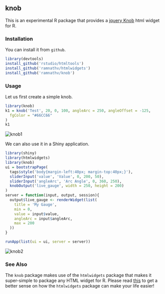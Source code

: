 ## knob

This is an experimental R package that provides a [jquery Knob](http://anthonyterrien.com/knob/) html widget for R.

### Installation

You can install it from `github`.

```r
library(devtools)
install_github('rstudio/htmltools')
install_github('ramnathv/htmlwidgets')
install_github('ramnathv/knob')
```

### Usage

Let us first create a simple knob.

```r
library(knob)
k1 = knob('Test', 20, 0, 100, angleArc = 250, angleOffset = -125, 
  fgColor = "#66CC66"
)
k1
```

![knob1](http://i.imgur.com/2wekMlK.png)

We can also use it in a Shiny application.

```r
library(shiny)
library(htmlwidgets)
library(knob)
ui = bootstrapPage(
  tags$style('body{margin-left:40px; margin-top:40px;}'),
  sliderInput('value', 'Value', 0, 200, 50),
  sliderInput('angleArc', 'Arc Angle', 0, 360, 250),
  knobOutput('live_gauge', width = 250, height = 200)
)
server = function(input, output, session){
  output$live_gauge <- renderWidget(list(
    title = 'My Gauge',
    min = 0,
    value = input$value,
    angleArc = input$angleArc,
    max = 200
  ))
}

runApp(list(ui = ui, server = server))
```

![knob2](http://i.imgur.com/f9p07hI)

### See Also

The `knob` package makes use of the `htmlwidgets` package that makes it super-simple to package any HTML widget for R. Please read [this](http://github.com/htmlwidgets/blob/master/README.md) to get a better sense on how the `htmlwidgets` package can make your life easier!
